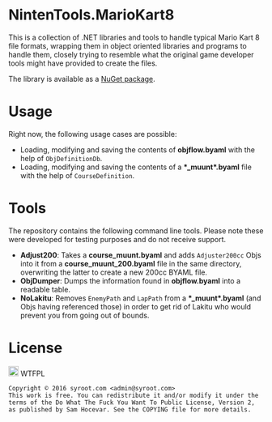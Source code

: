 # NintenTools.MarioKart8

This is a collection of .NET libraries and tools to handle typical Mario Kart 8 file formats, wrapping them in object oriented libraries and programs to handle them, closely trying to resemble what the original game developer tools might have provided to create the files.

The library is available as a [NuGet package](https://www.nuget.org/packages/Syroot.NintenTools.MarioKart8).

Usage
=====

Right now, the following usage cases are possible:
- Loading, modifying and saving the contents of **objflow.byaml** with the help of `ObjDefinitionDb`.
- Loading, modifying and saving the contents of a **&ast;_muunt&ast;.byaml** file with the help of `CourseDefinition`.

Tools
=====

The repository contains the following command line tools. Please note these were developed for testing purposes and do not receive support.
- **Adjust200**: Takes a **course_muunt.byaml** and adds `Adjuster200cc` Objs into it from a **course_muunt_200.byaml** file in the same directory, overwriting the latter to create a new 200cc BYAML file.
- **ObjDumper**: Dumps the information found in **objflow.byaml** into a readable table.
- **NoLakitu**: Removes `EnemyPath` and `LapPath` from a **&ast;_muunt&ast;.byaml** (and Objs having referenced those) in order to get rid of Lakitu who would prevent you from going out of bounds.

License
=======

<a href="http://www.wtfpl.net/"><img src="http://www.wtfpl.net/wp-content/uploads/2012/12/wtfpl.svg" height="20" alt="WTFPL" /></a> WTFPL

    Copyright © 2016 syroot.com <admin@syroot.com>
    This work is free. You can redistribute it and/or modify it under the
    terms of the Do What The Fuck You Want To Public License, Version 2,
    as published by Sam Hocevar. See the COPYING file for more details.
